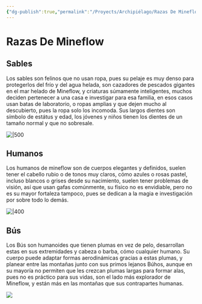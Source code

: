```yaml
---
{"dg-publish":true,"permalink":"/Proyects/Archipiélago/Razas De Mineflow/","title":"Razas De Mineflow","updated":"2023-12-30T18:06:01.041-05:00"}
---
```



# Razas De Mineflow

## Sables

Los sables son felinos que no usan ropa, pues su pelaje es muy denso para protegerlos del frío y del agua helada, son cazadores de pescados gigantes en el mar helado de Mineflow, y criaturas súmamente inteligentes, muchos deciden pertenecer a una casa e investigar para esa familia, en esos casos usan batas de laboratorio, o ropas amplias y que dejen mucho al descubierto, pues la ropa solo los incomoda. Sus largos dientes son símbolo de estátus y edad, los jóvenes y niños tienen los dientes de un tamaño normal y que no sobresale. 

![|500](https://i.imgur.com/4TmrtU0.png)

## Humanos

Los humanos de mineflow son de cuerpos elegantes y definidos, suelen tener el cabello rubio o de tonos muy claros, cómo azules o rosas pastel, incluso blancos o grises desde su nacimiento, suelen tener problemas de visión, así que usan gafas comúnmente, su físico no es envidiable, pero no es su mayor fortaleza tampoco, pues se dedican a la magia e investigación por sobre todo lo demás.

![|400](https://i.imgur.com/2JZSpGX.png)

## Bús

Los Bús son humanoides que tienen plumas en vez de pelo, desarrollan estas en sus extremidades y cabeza o barba, cómo cualquier humano. Su cuerpo puede adaptar formas aerodinámicas gracias a estas plumas, y planear entre las montañas junto con sus primos lejanos Búhos, aunque en su mayoría no permiten que les crezcan plumas largas para formar alas, pues no es práctico para sus vidas, son el lado más explorador de Mineflow, y están más en las montañas que sus contrapartes humanas.

![](https://i.imgur.com/CnKpkq3.png)
